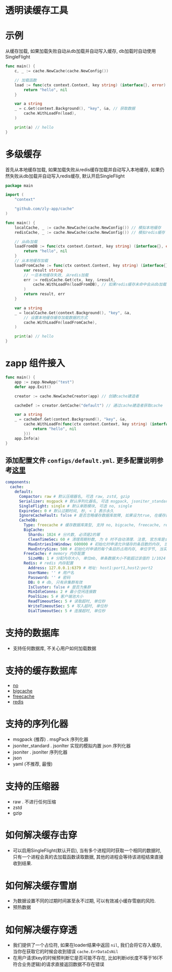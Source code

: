
# 透明读缓存工具

# 示例

从缓存加载, 如果加载失败自动从db加载并自动写入缓存, db加载时自动使用SingleFlight

```go
func main() {
	c, _ := cache.NewCache(cache.NewConfig())

	// 加载函数
	load := func(ctx context.Context, key string) (interface{}, error) { // db加载函数
		return "hello", nil
	}

	var a string
	_ = c.Get(context.Background(), "key", &a, // 获取数据
		cache.WithLoadFn(load),
	)

	print(a) // hello
}
```

# 多级缓存

首先从本地缓存加载, 如果加载失败从redis缓存加载并自动写入本地缓存, 如果仍然失败从db加载并自动写入redis缓存, 默认开启SingleFlight

```go
package main

import (
	"context"

	"github.com/zly-app/cache"
)

func main() {
	localCache, _ := cache.NewCache(cache.NewConfig()) // 模拟本地缓存
	redisCache, _ := cache.NewCache(cache.NewConfig()) // 模拟redis缓存

	// 从db加载
	loadFromDB := func(ctx context.Context, key string) (interface{}, error) {
		return "hello", nil
	}
	// 从本地缓存加载
	loadFromCache := func(ctx context.Context, key string) (interface{}, error) {
		var result string
		// 一旦本地缓存失效, 从redis加载
		err := redisCache.Get(ctx, key, &result,
			cache.WithLoadFn(loadFromDB), // 如果redis缓存未命中会从db加载
		)
		return result, err
	}

	var a string
	_ = localCache.Get(context.Background(), "key", &a,
		// 设置本地缓存缓存加载数据的方式
		cache.WithLoadFn(loadFromCache),
	)

	print(a) // hello
}
```

# zapp 组件接入

```go
func main() {
	app := zapp.NewApp("test")
	defer app.Exit()

	creator := cache.NewCacheCreator(app) // 创建cache建造者

	cacheDef := creator.GetCache("default") // 通过cache建造者获取cache

	var a string
	_ = cacheDef.Get(context.Background(), "key", &a,
		cache.WithLoadFn(func(ctx context.Context, key string) (interface{}, error) {
			return "hello", nil
		}))
	app.Info(a)
}
```

## 添加配置文件 `configs/default.yml`. 更多配置说明参考[这里](./config.go)

```yaml
components:
  cache:
    default:
      Compactor: raw # 默认压缩器名, 可选 raw, zstd, gzip
      Serializer: msgpack # 默认序列化器名, 可选 msgpack, jsoniter_standard, jsoniter, json, yaml
      SingleFlight: single # 默认单跑模块, 可选 no, single
      ExpireSec: 0 # 默认过期时间, 秒, < 1 表示永久
      IgnoreCacheFault: false # 是否忽略缓存数据库故障, 如果设为true, 在缓存数据库故障时从加载器获取数据, 这会导致缓存击穿. 如果设为false, 在缓存数据库故障时直接返回错误
      CacheDB:
        Type: freecache # 缓存数据库类型, 支持 no, bigcache, freecache, redis
        BigCache:
          Shards: 1024 # 分片数, 必须是2的幂
          CleanTimeSec: 60 # 清理周期秒数, 为 0 时不自动清理. 注意, 官方库是会影响到expire的, 而这个不会影响到expire
          MaxEntriesInWindow: 600000 # 初始化时申请允许储存的条目数的内存, 当实际使用量超过当前最大量时会触发内存重分配
          MaxEntrySize: 500 # 初始化时申请的每个条目的占用内存, 单位字节, 当实际使用量超过当前最大量时会触发内存重分配
        FreeCache: # memory 内存配置
          SizeMB: 1 # 分配内存大小, 单位mb, 单条数据大小不能超过该值的 1/1024
        Redis: # redis 内存配置
          Address: 127.0.0.1:6379 # 地址: host1:port1,host2:port2
          UserName: '' # 用户名
          Password: '' # 密码
          DB: 0 # db, 只有非集群有效
          IsCluster: false # 是否为集群
          MinIdleConns: 2 # 最小空闲连接数
          PoolSize: 5 # 客户端池大小
          ReadTimeoutSec: 5 # 读取超时, 单位秒
          WriteTimeoutSec: 5 # 写入超时, 单位秒
          DialTimeoutSec: 5 # 连接超时, 单位秒
```




# 支持的数据库

+ 支持任何数据库, 不关心用户如何加载数据

# 支持的缓存数据库

+ [no](./cachedb/no_cache/cache.go)
+ [bigcache](./cachedb/bigcache/cache.go)
+ [freecache](./cachedb/freecache/cache.go)
+ [redis](./cachedb/redis_cache/cache.go)

# 支持的序列化器

+ msgpack (推荐) . msgPack 序列化器
+ jsoniter_standard . jsonIter 实现的模拟内置 json 序列化器
+ jsoniter . jsonIter 序列化器
+ json
+ yaml (不推荐, 最慢)

# 支持的压缩器

+ raw . 不进行任何压缩
+ zstd
+ gzip

# 如何解决缓存击穿

+ 可以启用SingleFlight(默认开启), 当有多个进程同时获取一个相同的数据时, 只有一个进程会真的去加载函数读取数据, 其他的进程会等待该进程结束直接收到结果.

# 如何解决缓存雪崩

+ 为数据设置不同的过期时间甚至永不过期, 可以有效减小缓存雪崩的风险.
+ 预热数据

# 如何解决缓存穿透

+ 我们提供了一个占位符, 如果在loader结果中返回 `nil`, 我们会将它存入缓存, 当你在获取它的时候会收到错误 `cache.ErrDataIsNil`
+ 在用户请求key的时候预判断它是否可能不存在, 比如判断id长度不等于16(不符合业务逻辑)的请求直接返回数据不存在错误
